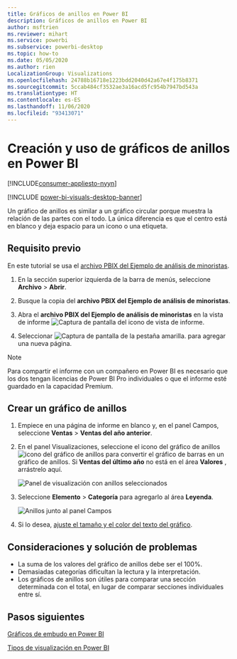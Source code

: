```yaml
---
title: Gráficos de anillos en Power BI
description: Gráficos de anillos en Power BI
author: msftrien
ms.reviewer: mihart
ms.service: powerbi
ms.subservice: powerbi-desktop
ms.topic: how-to
ms.date: 05/05/2020
ms.author: rien
LocalizationGroup: Visualizations
ms.openlocfilehash: 24788b16718e1223bdd2040d42a67e4f175b8371
ms.sourcegitcommit: 5ccab484cf3532ae3a16acd5fc954b7947bd543a
ms.translationtype: HT
ms.contentlocale: es-ES
ms.lasthandoff: 11/06/2020
ms.locfileid: "93413071"
---
```

# <a name="create-and-use-doughnut-charts-in-power-bi"></a>Creación y uso de gráficos de anillos en Power BI

[!INCLUDE[consumer-appliesto-nyyn](../includes/consumer-appliesto-nyyn.md)]

[!INCLUDE [power-bi-visuals-desktop-banner](../includes/power-bi-visuals-desktop-banner.md)]

Un gráfico de anillos es similar a un gráfico circular porque muestra la relación de las partes con el todo. La única diferencia es que el centro está en blanco y deja espacio para un icono o una etiqueta.

## <a name="prerequisite"></a>Requisito previo

En este tutorial se usa el [archivo PBIX del Ejemplo de análisis de minoristas](https://download.microsoft.com/download/9/6/D/96DDC2FF-2568-491D-AAFA-AFDD6F763AE3/Retail%20Analysis%20Sample%20PBIX.pbix).

1. En la sección superior izquierda de la barra de menús, seleccione **Archivo** > **Abrir**.
   
2. Busque la copia del **archivo PBIX del Ejemplo de análisis de minoristas**.

1. Abra el **archivo PBIX del Ejemplo de análisis de minoristas** en la vista de informe ![Captura de pantalla del icono de vista de informe](media/power-bi-visualization-kpi/power-bi-report-view.png).

1. Seleccionar ![Captura de pantalla de la pestaña amarilla.](media/power-bi-visualization-kpi/power-bi-yellow-tab.png) para agregar una nueva página.


> [!NOTE]
> Para compartir el informe con un compañero en Power BI es necesario que los dos tengan licencias de Power BI Pro individuales o que el informe esté guardado en la capacidad Premium.    

## <a name="create-a-doughnut-chart"></a>Crear un gráfico de anillos

1. Empiece en una página de informe en blanco y, en el panel Campos, seleccione **Ventas** \> **Ventas del año anterior**.  
   
3. En el panel Visualizaciones, seleccione el icono del gráfico de anillos ![icono del gráfico de anillos](media/power-bi-visualization-doughnut-charts/power-bi-icon.png) para convertir el gráfico de barras en un gráfico de anillos. Si **Ventas del último año** no está en el área **Valores** , arrástrelo aquí.
     
   ![Panel de visualización con anillos seleccionados](media/power-bi-visualization-doughnut-charts/power-bi-doughnut-chart.png)

4. Seleccione **Elemento** \> **Categoría** para agregarlo al área **Leyenda**. 
     
    ![Anillos junto al panel Campos](media/power-bi-visualization-doughnut-charts/power-bi-doughnut-done.png)

5. Si lo desea, [ajuste el tamaño y el color del texto del gráfico](power-bi-visualization-customize-title-background-and-legend.md). 

## <a name="considerations-and-troubleshooting"></a>Consideraciones y solución de problemas
* La suma de los valores del gráfico de anillos debe ser el 100%.
* Demasiadas categorías dificultan la lectura y la interpretación.
* Los gráficos de anillos son útiles para comparar una sección determinada con el total, en lugar de comparar secciones individuales entre sí. 

## <a name="next-steps"></a>Pasos siguientes
[Gráficos de embudo en Power BI](power-bi-visualization-funnel-charts.md)

[Tipos de visualización en Power BI](power-bi-visualization-types-for-reports-and-q-and-a.md)


